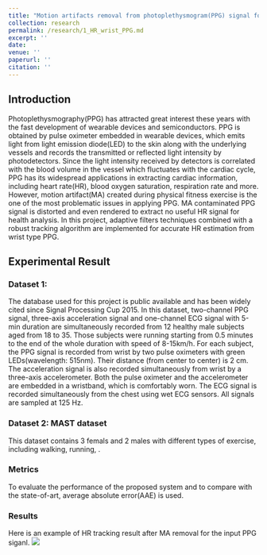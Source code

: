 ```yaml
---
title: "Motion artifacts removal from photoplethysmogram(PPG) signal for robust heart rate (HR) tracking"
collection: research
permalink: /research/1_HR_wrist_PPG.md
excerpt: ''
date: 
venue: ''
paperurl: ''
citation: ''
---
```


## Introduction

Photoplethysmography(PPG) has attracted great interest these years with the fast development of wearable devices and semiconductors. PPG is obtained by pulse oximeter embedded in wearable devices, which emits light from light emission diode(LED) to the skin along with the underlying vessels and records the transmitted or reflected light intensity by photodetectors. Since the light intensity received by detectors is correlated with the blood volume in the vessel which fluctuates with the cardiac cycle, PPG has its widespread applications in extracting cardiac information, including heart rate(HR), blood oxygen saturation, respiration rate and more. However, motion artifact(MA) created during physical fitness exercise is the one of the most problematic issues in applying PPG. MA contaminated PPG signal is distorted and even rendered to extract no useful HR signal for health analysis. In this project, adaptive filters techniques combined with a robust tracking algorithm are implemented for accurate HR estimation from wrist type PPG. 

## Experimental Result

### Dataset 1:
The database used for this project is public available and has been widely cited since Signal Processing Cup 2015. In this dataset, two-channel PPG signal, three-axis acceleration signal and one-channel ECG signal with 5-min duration are simultaneously recorded from 12 healthy male subjects aged from 18 to 35. Those subjects were running starting from 0.5 minutes to the end of the whole duration with speed of 8-15km/h. For each subject, the PPG signal is recorded from wrist by two pulse oximeters with green LEDs(wavelength: 515nm). Their distance (from center to center) is 2 cm. The acceleration signal is also recorded simultaneously from wrist by a three-axis accelerometer. Both the pulse oximeter and the accelerometer are embedded in a wristband, which is comfortably worn. The ECG signal is recorded simultaneously from the chest using wet ECG sensors. All signals are sampled at 125 Hz.

### Dataset 2: MAST dataset

This dataset contains 3 femals and 2 males with different types of exercise, including walking, running, .
### Metrics
To evaluate the performance of the proposed system and to compare with the state-of-art, average absolute error(AAE) is used.


### Results
Here is an example of HR tracking result after MA removal for the input PPG siganl.
![](https://xtian17.github.io/images/HR_wrist_PPG/HR_wrist_PPG.png)






